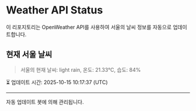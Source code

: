 
# Weather API Status

이 리포지토리는 OpenWeather API를 사용하여 서울의 날씨 정보를 자동으로 업데이트합니다.

## 현재 서울 날씨
> 서울의 현재 날씨: light rain, 온도: 21.33°C, 습도: 84%

⏳ 업데이트 시간: 2025-10-15 10:17:37 (UTC)

---
자동 업데이트 봇에 의해 관리됩니다.
